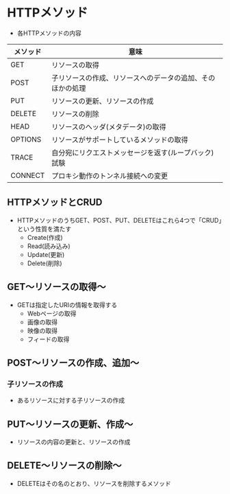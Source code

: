 # HTTPメソッド

- 各HTTPメソッドの内容

| メソッド | 意味                                                       |
| -------- | ---------------------------------------------------------- |
| GET      | リソースの取得                                             |
| POST     | 子リソースの作成、リソースへのデータの追加、そのほかの処理 |
| PUT      | リソースの更新、リソースの作成                             |
| DELETE   | リソースの削除                                             |
| HEAD     | リソースのヘッダ(メタデータ)の取得                         |
| OPTIONS  | リソースがサポートしているメソッドの取得                   |
| TRACE    | 自分宛にリクエストメッセージを返す(ループバック)試験       |
| CONNECT  | プロキシ動作のトンネル接続への変更                         |



## HTTPメソッドとCRUD

- HTTPメソッドのうちGET、POST、PUT、DELETEはこれら4つで「CRUD」という性質を満たす
  - Create(作成)
  - Read(読み込み)
  - Update(更新)
  - Delete(削除)



## GET〜リソースの取得〜

- GETは指定したURIの情報を取得する
  - Webページの取得
  - 画像の取得
  - 映像の取得
  - フィードの取得



## POST〜リソースの作成、追加〜

### 子リソースの作成

- あるリソースに対する子リソースの作成



## PUT〜リソースの更新、作成〜

- リソースの内容の更新と、リソースの作成



## DELETE〜リソースの削除〜

- DELETEはその名のとおり、リソースを削除するメソッド

